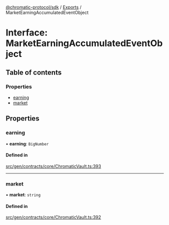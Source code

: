 [@chromatic-protocol/sdk](../README.md) / [Exports](../modules.md) / MarketEarningAccumulatedEventObject

# Interface: MarketEarningAccumulatedEventObject

## Table of contents

### Properties

- [earning](MarketEarningAccumulatedEventObject.md#earning)
- [market](MarketEarningAccumulatedEventObject.md#market)

## Properties

### earning

• **earning**: `BigNumber`

#### Defined in

[src/gen/contracts/core/ChromaticVault.ts:393](https://github.com/chromatic-protocol/sdk/blob/10aa618/src/gen/contracts/core/ChromaticVault.ts#L393)

___

### market

• **market**: `string`

#### Defined in

[src/gen/contracts/core/ChromaticVault.ts:392](https://github.com/chromatic-protocol/sdk/blob/10aa618/src/gen/contracts/core/ChromaticVault.ts#L392)
